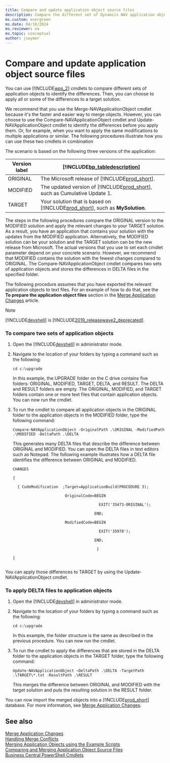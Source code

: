 ```yaml
---
title: Compare and update application object source files
description: Compare the different set of Dynamics NAV application objects using Windows PowerShell cmdlets and apply all or some differences to the target solution.
ms.custom: evergreen
ms.date: 04/18/2024
ms.reviewer: na
ms.topic: conceptual
author: jswymer
---
```

# Compare and update application object source files
You can use [!INCLUDE[wps_2](../developer/includes/wps_2_md.md)] cmdlets to compare different sets of application objects to identify the differences. Then, you can choose to apply all or some of the differences to a target solution.  
  
 We recommend that you use the Merge-NAVApplicationObject cmdlet because it's the faster and easier way to merge objects. However, you can choose to use the Compare-NAVApplicationObject cmdlet and Update-NAVApplicationObject cmdlet to identify the differences before you apply them. Or, for example, when you want to apply the same modifications to multiple applications or similar. The following procedures illustrate how you can use these two cmdlets in combination  
  
 The scenario is based on the following three versions of the application:  
  
|Version label|[!INCLUDE[bp_tabledescription](../developer/includes/bp_tabledescription_md.md)]|  
|-------------------|---------------------------------------|  
|ORIGINAL|The Microsoft release of [!INCLUDE[prod_short](../developer/includes/prod_short.md)].|  
|MODIFIED|The updated version of [!INCLUDE[prod_short](../developer/includes/prod_short.md)], such as Cumulative Update 1.|  
|TARGET|Your solution that is based on [!INCLUDE[prod_short](../developer/includes/prod_short.md)], such as **MySolution**.|  
  
 The steps in the following procedures compare the ORIGINAL version to the MODIFIED solution and apply the relevant changes to your TARGET solution. As a result, you have an application that contains your solution with the updates from the MODIFIED application. Alternatively, the MODIFIED solution can be your solution and the TARGET solution can be the new release from Microsoft. The actual versions that you use to set each cmdlet parameter depend on your concrete scenario. However, we recommend that MODIFIED contains the solution with the fewest changes compared to ORIGINAL. The Compare-NAVApplicationObject cmdlet compares two sets of application objects and stores the differences in DELTA files in the specified folder.  
  
 The following procedure assumes that you have exported the relevant application objects to text files. For an example of how to do that, see the **To prepare the application object files** section in the [Merge Application Changes](merge-application-changes.md) article.  

>[!NOTE]
> [!INCLUDE[devshell](../developer/includes/devshell.md)] is [!INCLUDE[2019_releasewave2_deprecated](../includes/2019_releasewave2_deprecated.md)].
  
### To compare two sets of application objects  
  
1.  Open the [!INCLUDE[devshell](../developer/includes/devshell.md)] in administrator mode.  
  
2.  Navigate to the location of your folders by typing a command such as the following:  
  
    ```  
    cd c:\upgrade  
    ```  
  
     In this example, the UPGRADE folder on the C drive contains five folders: ORIGINAL, MODIFIED, TARGET, DELTA, and RESULT. The DELTA and RESULT folders are empty. The ORIGINAL, MODIFIED, and TARGET folders contain one or more text files that contain application objects. You can now run the cmdlet.  
  
3.  To run the cmdlet to compare all application objects in the ORIGINAL folder to the application objects in the MODIFIED folder, type the following command:  
  
    ```  
    Compare-NAVApplicationObject -OriginalPath .\ORIGINAL -ModifiedPath .\MODIFIED -DeltaPath .\DELTA  
    ```  
  
     This generates many DELTA files that describe the difference between ORIGINAL and MODIFIED. You can open the DELTA files in text editors such as Notepad. The following example illustrates how a DELTA file identifies the difference between ORIGINAL and MODIFIED.  
  
    ```  
    CHANGES  
  
    {  
  
      { CodeModification  ;Target=ApplicationBuild(PROCEDURE 3);   
  
                           OriginalCode=BEGIN  
  
                                          EXIT('35473-ORIGINAL');   
  
                                        END;  
  
                           ModifiedCode=BEGIN  
  
                                          EXIT('35978');   
  
                                        END;   
  
                                         }  
  
    }  
  
    ```  
  
 You can apply those differences to TARGET by using the Update-NAVApplicationObject cmdlet.  
  
### To apply DELTA files to application objects  
  
1.  Open the [!INCLUDE[devshell](../developer/includes/devshell.md)] in administrator mode.  
  
2.  Navigate to the location of your folders by typing a command such as the following:  
  
    ```  
    cd c:\upgrade  
    ```  
  
     In this example, the folder structure is the same as described in the previous procedure. You can now run the cmdlet.  
  
3.  To run the cmdlet to apply the differences that are stored in the DELTA folder to the application objects in the TARGET folder, type the following command:  
  
    ```  
    Update-NAVApplicationObject –DeltaPath .\DELTA -TargetPath .\TARGET\*.txt -ResultPath .\RESULT  
    ```  
  
     This merges the difference between ORIGINAL and MODIFIED with the target solution and puts the resulting solution in the RESULT folder.  
  
 You can now import the merged objects into a [!INCLUDE[prod_short](../developer/includes/prod_short.md)] database. For more information, see [Merge Application Changes](merge-application-changes.md).  
  
## See also  
 [Merge Application Changes](merge-application-changes.md)   
 [Handling Merge Conflicts](Handling-Merge-Conflicts.md)   
 [Merging Application Objects using the Example Scripts](Merging-Application-Objects-using-the-Example-Scripts.md)   
 [Comparing and Merging Application Object Source Files](Comparing-and-Merging-Application-Object-Source-Files.md)  
 [Business Central PowerShell Cmdlets](/powershell/business-central/overview)